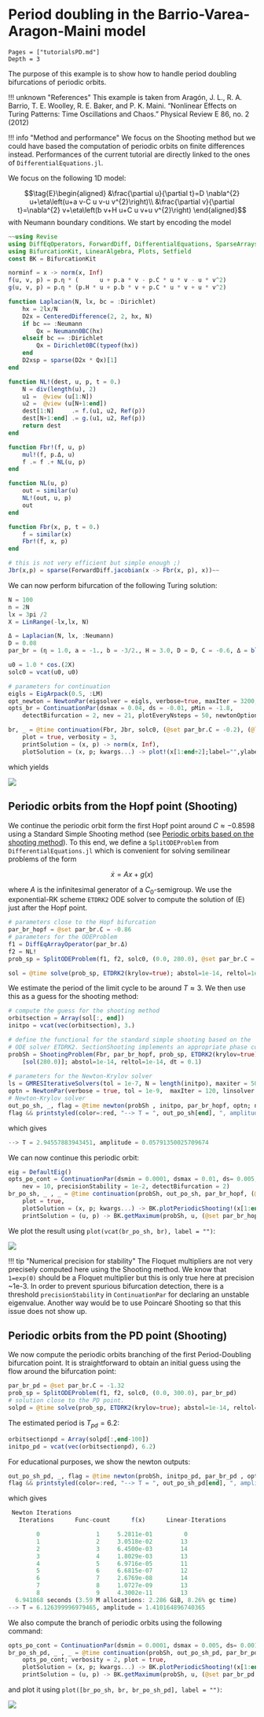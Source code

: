 # Period doubling in the Barrio-Varea-Aragon-Maini model

```@contents
Pages = ["tutorialsPD.md"]
Depth = 3
```

The purpose of this example is to show how to handle period doubling bifurcations of periodic orbits.

!!! unknown "References"
    This example is taken from Aragón, J. L., R. A. Barrio, T. E. Woolley, R. E. Baker, and P. K. Maini. “Nonlinear Effects on Turing Patterns: Time Oscillations and Chaos.” Physical Review E 86, no. 2 (2012)
    
!!! info "Method and performance"
    We focus on the Shooting method but we could have based the computation of periodic orbits on finite differences instead. Performances of the current tutorial are directly linked to the ones of `DifferentialEquations.jl`.     

We focus on the following 1D model:

$$\tag{E}\begin{aligned}
&\frac{\partial u}{\partial t}=D \nabla^{2} u+\eta\left(u+a v-C u v-u v^{2}\right)\\
&\frac{\partial v}{\partial t}=\nabla^{2} v+\eta\left(b v+H u+C u v+u v^{2}\right)
\end{aligned}$$
with Neumann boundary conditions. We start by encoding the model

```julia
~~using Revise
using DiffEqOperators, ForwardDiff, DifferentialEquations, SparseArrays
using BifurcationKit, LinearAlgebra, Plots, Setfield
const BK = BifurcationKit

norminf = x -> norm(x, Inf)
f(u, v, p) = p.η * (      u + p.a * v - p.C * u * v - u * v^2)
g(u, v, p) = p.η * (p.H * u + p.b * v + p.C * u * v + u * v^2)

function Laplacian(N, lx, bc = :Dirichlet)
	hx = 2lx/N
	D2x = CenteredDifference(2, 2, hx, N)
	if bc == :Neumann
		Qx = Neumann0BC(hx)
	elseif bc == :Dirichlet
		Qx = Dirichlet0BC(typeof(hx))
	end
	D2xsp = sparse(D2x * Qx)[1]
end

function NL!(dest, u, p, t = 0.)
	N = div(length(u), 2)
	u1 =  @view (u[1:N])
	u2 =  @view (u[N+1:end])
	dest[1:N]     .= f.(u1, u2, Ref(p))
	dest[N+1:end] .= g.(u1, u2, Ref(p))
	return dest
end

function Fbr!(f, u, p)
	mul!(f, p.Δ, u)
	f .= f .+ NL(u, p)
end

function NL(u, p)
	out = similar(u)
	NL!(out, u, p)
	out
end

function Fbr(x, p, t = 0.)
	f = similar(x)
	Fbr!(f, x, p)
end

# this is not very efficient but simple enough ;)
Jbr(x,p) = sparse(ForwardDiff.jacobian(x -> Fbr(x, p), x))~~
```	

We can now perform bifurcation of the following Turing solution:

```julia
N = 100
n = 2N
lx = 3pi /2
X = LinRange(-lx,lx, N)

Δ = Laplacian(N, lx, :Neumann)
D = 0.08
par_br = (η = 1.0, a = -1., b = -3/2., H = 3.0, D = D, C = -0.6, Δ = blockdiag(D*Δ, Δ))

u0 = 1.0 * cos.(2X)
solc0 = vcat(u0, u0)

# parameters for continuation
eigls = EigArpack(0.5, :LM)
opt_newton = NewtonPar(eigsolver = eigls, verbose=true, maxIter = 3200, tol=1e-9)
opts_br = ContinuationPar(dsmax = 0.04, ds = -0.01, pMin = -1.8,
	detectBifurcation = 2, nev = 21, plotEveryNsteps = 50, newtonOptions = opt_newton, maxSteps = 400)

br, _ = @time continuation(Fbr, Jbr, solc0, (@set par_br.C = -0.2), (@lens _.C), opts_br;
	plot = true, verbosity = 3,
	printSolution = (x, p) -> norm(x, Inf),
	plotSolution = (x, p; kwargs...) -> plot!(x[1:end÷2];label="",ylabel ="u", kwargs...))

```

which yields

![](br_pd1.png)
	
## Periodic orbits from the Hopf point (Shooting)

We continue the periodic orbit form the first Hopf point around $C\approx -0.8598$ using a Standard Simple Shooting method (see [Periodic orbits based on the shooting method](@ref)). To this end, we define a `SplitODEProblem` from `DifferentialEquations.jl` which is convenient for solving semilinear problems of the form 

$$\dot x = Ax+g(x)$$ 

where $A$ is the infinitesimal generator of a $C_0$-semigroup. We use the exponential-RK scheme `ETDRK2` ODE solver to compute the solution of (E) just after the Hopf point. 

```julia
# parameters close to the Hopf bifurcation
par_br_hopf = @set par_br.C = -0.86
# parameters for the ODEProblem
f1 = DiffEqArrayOperator(par_br.Δ)
f2 = NL!
prob_sp = SplitODEProblem(f1, f2, solc0, (0.0, 280.0), @set par_br.C = -0.86)

sol = @time solve(prob_sp, ETDRK2(krylov=true); abstol=1e-14, reltol=1e-14, dt = 0.1)
```	

We estimate the period of the limit cycle to be around $T\approx 3$. We then use this as a guess for the shooting method:

```julia
# compute the guess for the shooting method
orbitsection = Array(sol[:, end])
initpo = vcat(vec(orbitsection), 3.)

# define the functional for the standard simple shooting based on the 
# ODE solver ETDRK2. SectionShooting implements an appropriate phase condition
probSh = ShootingProblem(Fbr, par_br_hopf, prob_sp, ETDRK2(krylov=true),
	[sol(280.0)]; abstol=1e-14, reltol=1e-14, dt = 0.1)
		
# parameters for the Newton-Krylov solver
ls = GMRESIterativeSolvers(tol = 1e-7, N = length(initpo), maxiter = 50, verbose = false)
optn = NewtonPar(verbose = true, tol = 1e-9,  maxIter = 120, linsolver = ls)
# Newton-Krylov solver
out_po_sh, _, flag = @time newton(probSh , initpo, par_br_hopf, optn; normN = norminf)
flag && printstyled(color=:red, "--> T = ", out_po_sh[end], ", amplitude = ", BK.getAmplitude(probSh, out_po_sh, par_br_hopf; ratio = 2),"\n")
```

which gives

```julia
--> T = 2.94557883943451, amplitude = 0.05791350025709674
```

We can now continue this periodic orbit:

```julia
eig = DefaultEig()
opts_po_cont = ContinuationPar(dsmin = 0.0001, dsmax = 0.01, ds= 0.005, pMin = -1.8, maxSteps = 170, newtonOptions = (@set optn.eigsolver = eig),
	nev = 10, precisionStability = 1e-2, detectBifurcation = 2)
br_po_sh, _ , _ = @time continuation(probSh, out_po_sh, par_br_hopf, (@lens _.C), opts_po_cont; verbosity = 3,
	plot = true,
	plotSolution = (x, p; kwargs...) -> BK.plotPeriodicShooting!(x[1:end-1], 1; kwargs...),
	printSolution = (u, p) -> BK.getMaximum(probSh, u, (@set par_br_hopf.C = p); ratio = 2), normC = norminf)
```

We plot the result using `plot(vcat(br_po_sh, br), label = "")`:

![](br_pd2.png)

!!! tip "Numerical precision for stability"
    The Floquet multipliers are not very precisely computed here using the Shooting method. We know that `1=exp(0)` should be a Floquet multiplier but this is only true here at precision ~1e-3. In order to prevent spurious bifurcation detection, there is a threshold `precisionStability` in `ContinuationPar` for declaring an unstable eigenvalue. Another way would be to use Poincaré Shooting so that this issue does not show up.

## Periodic orbits from the PD point (Shooting)

We now compute the periodic orbits branching of the first Period-Doubling bifurcation point. It is straightforward to obtain an initial guess using the flow around the bifurcation point:

```julia
par_br_pd = @set par_br.C = -1.32
prob_sp = SplitODEProblem(f1, f2, solc0, (0.0, 300.0), par_br_pd)
# solution close to the PD point.
solpd = @time solve(prob_sp, ETDRK2(krylov=true); abstol=1e-14, reltol=1e-14, dt = 0.1)
```
The estimated period is $T_{pd}=6.2$:

```julia
orbitsectionpd = Array(solpd[:,end-100])
initpo_pd = vcat(vec(orbitsectionpd), 6.2)
```

For educational purposes, we show the newton outputs:

```julia
out_po_sh_pd, _, flag = @time newton(probSh, initpo_pd, par_br_pd , optn; normN = norminf)
flag && printstyled(color=:red, "--> T = ", out_po_sh_pd[end], ", amplitude = ", BK.getAmplitude(probSh, out_po_sh_pd, par_br_pd; ratio = 2),"\n")
```
which gives

```julia
 Newton Iterations 
   Iterations      Func-count      f(x)      Linear-Iterations

        0                1     5.2811e-01         0
        1                2     3.0518e-02        13
        2                3     6.4500e-03        14
        3                4     1.8029e-03        13
        4                5     6.9716e-05        11
        5                6     6.6815e-07        12
        6                7     2.6769e-08        14
        7                8     1.0727e-09        13
        8                9     4.3002e-11        13
  6.941868 seconds (3.59 M allocations: 2.286 GiB, 8.26% gc time)
--> T = 6.126399996979465, amplitude = 1.410164896740365
```

We also compute the branch of periodic orbits using the following command:

```julia
opts_po_cont = ContinuationPar(dsmin = 0.0001, dsmax = 0.005, ds= 0.001, pMin = -1.8, maxSteps = 100, newtonOptions = (@set optn.eigsolver = eig), nev = 5, precisionStability = 1e-3, detectBifurcation = 1)
br_po_sh_pd, _ , _ = @time continuation(probSh, out_po_sh_pd, par_br_pd, (@lens _.C),
	opts_po_cont; verbosity = 2, plot = true,
	plotSolution = (x, p; kwargs...) -> BK.plotPeriodicShooting!(x[1:end-1], 1; kwargs...),
	printSolution = (u, p) -> BK.getMaximum(probSh, u, (@set par_br_pd.C = p); ratio = 2), normC = norminf)
```

and plot it using `plot([br_po_sh, br, br_po_sh_pd], label = "")`:

![](br_pd3.png)